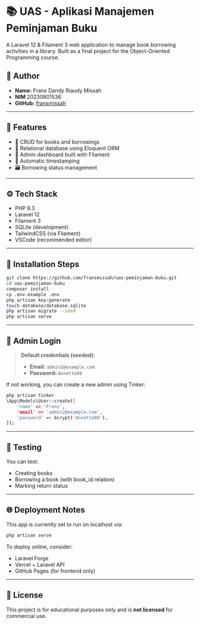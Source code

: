 # 📚 UAS - Aplikasi Manajemen Peminjaman Buku

A Laravel 12 & Filament 3 web application to manage book borrowing activities in a library. Built as a final project for the Object-Oriented Programming course.

## 👤 Author

- **Name:** Frans Dandy Riaudy Missah
- **NIM** 20230801536
- **GitHub:** [fransmissah](https://github.com/fransmissah)

---

## 🚀 Features

- 📖 CRUD for books and borrowings
- 🧾 Relational database using Eloquent ORM
- 🎨 Admin dashboard built with Filament
- 🧠 Automatic timestamping
- 🗃️ Borrowing status management

---

## ⚙️ Tech Stack

- PHP 8.3
- Laravel 12
- Filament 3
- SQLite (development)
- TailwindCSS (via Filament)
- VSCode (recommended editor)

---

## 🔧 Installation Steps

```bash
git clone https://github.com/fransmissah/uas-peminjaman-buku.git
cd uas-peminjaman-buku
composer install
cp .env.example .env
php artisan key:generate
touch database/database.sqlite
php artisan migrate --seed
php artisan serve
```

---

## 🔑 Admin Login

> **Default credentials (seeded):**
> 
> - **Email:** `admin2@example.com`
> - **Password:** `Annette08`

If not working, you can create a new admin using Tinker:

```bash
php artisan tinker
\App\Models\User::create([
    'name' => 'Frans',
    'email' => 'admin2@example.com',
    'password' => bcrypt('Annette08'),
]);
```

---

## 🧪 Testing

You can test:

- Creating books
- Borrowing a book (with book_id relation)
- Marking return status

---

## 🌐 Deployment Notes

This app is currently set to run on localhost via:

```bash
php artisan serve
```

To deploy online, consider:
- Laravel Forge
- Vercel + Laravel API
- GitHub Pages (for frontend only)

---

## 📄 License

This project is for educational purposes only and is **not licensed** for commercial use.


